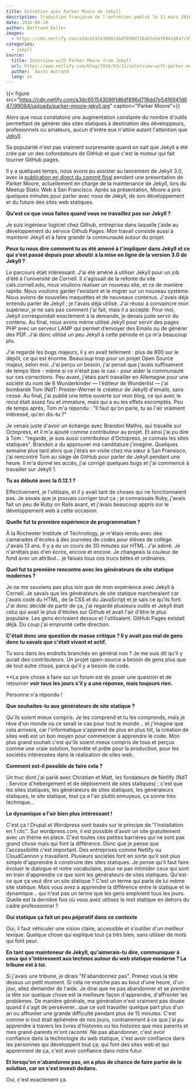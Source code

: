 ```yaml
---
title: Entretien avec Parker Moore de Jekyll
description: Traduction française de l'entretien publié le 11 mars 2016 sur Netlify.
date: 2016-04-19
author: Bertrand Keller
images:
  - https://cdn.netlify.com/a3dc6515430891d6df896d718dd7e54f6941d647/99084/uploads/parker-moore-jekyll.jpg
categories:
  - jekyll
source:
  title: Interview with Parker Moore from Jekyll
  url: https://www.netlify.com/blog/2016/03/11/interview-with-parker-moore-from-jekyll
  author:  Aaron Autrand
  lang: en
---
```


{{< figure src="https://cdn.netlify.com/a3dc6515430891d6df896d718dd7e54f6941d647/99084/uploads/parker-moore-jekyll.jpg" caption="Parker Moore">}}

Alors que nous constatons une augmentation constante du nombre d'outils
permettant de générer des sites statiques à destination des développeurs,
profesionnels ou amateurs, aucun d'entre eux n'attire autant l'attention que
[Jekyll](https://jekyllrb.com/).

Sa popularité n'est pas vraiment surprenante quand on sait que Jekyll a été crée
par un des cofondateurs de GitHub et que c'est le moteur qui fait tourner GitHub
pages.

Il y a quelques temps, nous avons pu assister au lancement de Jekyll 3.0, avec
la [publication en direct du commit
final](https://youtu.be/sPZK8w55cBQ?t=37m58s) pendant une présentation de Parker
Moore, actuellement en charge de la maintenance de Jekyll, lors du Meetup Static
Web à San Francisco. Après sa présentation, Moore a pris quelques minutes pour
parler avec nous de Jekyll, de son développement et du future des sites web
statiques.

**Qu'est ce que vous faites quand vous ne travaillez pas sur Jekyll ?**

Je suis ingénieur logiciel chez Github, entreprise dans laquelle j'aide au
développement du service Github Pages. Mon travail consiste aussi à maintenir
Jekyll et à faire grandir la communauté autour du projet.

**Peux tu nous dire comment tu as été amené à t'impliquer dans Jekyll et ce qui s'est passé depuis pour aboutir à la mise en ligne de la version 3.0 de Jekyll ?**

Le parcours était intéressant. J'ai été améné à utiliser Jekyll pour un job
d'été à l'université de Cornell. Il s'agissait de la refonte du site
cals.cornell.edu, nous voulions réaliser un nouveau site, et ce de manière
rapide. Nous voulions garder l'existant et le migrer sur un nouveau système.
Nous avions de nouvelles maquettes et de nouveaux contenus. J'avais déjà entendu
parler de Jekyll ; je l'avais déjà utilisé. J'ai réussi à convaincre mon
supérieur, je ne sais pas comment j'ai fait, mais il a accepté. Pour moi, Jekyll
correspondait exactement à la demande, je devais juste servir du contenu. Au
final, nous avons même utilisé Jekyll pour servir des pages PHP avec un serveur
LAMP qui permet d‘envoyer des Emails ou de générer des PDF. J‘ai donc utilisé un
peu Jekyll à cette période et ça m'a beaucoup plu.

J'ai regardé les bugs majeurs, il y en avait tellement : plus de 800 sur le
dépôt, ce qui est énorme. Beaucoup trop pour un projet Open Source majeur, selon
moi. J'ai perçu un besoin, j'ai pensé que j'avais suffisament de temps libre -
même si ce n'était pas le cas -  pour aider la communauté sur ces corrections.
Peu avant, j'étais parti travailler en Allemagne pour une société du nom de 6
Wunderkinder — l'éditeur de Wunderlist — j'ai bombardé Tom (NdT: Prester-Werner
le créateur de Jekyll) d'emails, sans cesse. Au final, j'ai publié une lettre
ouverte sur mon blog, ce qui avec le recul était assez fou et immature, mais qui
a eu les effets escomptés. Peu de temps après, Tom m'a répondu : "Il faut qu'on
parle, tu as l'air vraiment intéressé, qu'en dis-tu ?"

Je venais juste d'avoir un échange avec Brandon Mathis, qui travaille sur
Octopress, et il m'a ajouté comme contributeur au projet. Et ainsi j'ai pu dire
à Tom : "regarde, je suis aussi contributeur d‘Octopress, je connais les sites
statiques". Brandon a du approuver ma canditature j'imagine. Quelques semaine
plus tard alors que j'étais en visite chez ma sœur à San Fransisco, j'ai
rencontré Tom au siège de GitHub pour parler de Jekyll pendant une heure. Il m'a
donné les accès, j'ai corrigé quelques bugs et j'ai commencé à travailler sur
Jekyll 1.

**Tu as débuté avec la 0.12.1 ?**

Effectivement, je l'utilisais, et il y avait tant de choses qui ne
fonctionnaient pas. Je savais que je pouvais corriger tout ça ; je connaissais
Ruby, j'avais fait un peu de Ruby on Rails avant, et j'avais beaucoup appris sur
le développement web à cette occasion.

**Quelle fut ta première expérience de programmation ?**

À la Rochester Institute of Technology, je m'étais rendu avec des camarades
d'écoles à des journées de codes pour élèves de collège. J'avais 13 ans. Il y a
eu un cours de 30 minutes sur HTML. J'ai adoré. Je n'arrêtais pas d'en écrire,
encore et encore. Je changeais la couleur de fond avec un attribut… je faisais
tous ces trucs bêtes et ordinaires.

**Quel fut ta première rencontre avec les générateurs de site statique modernes ?**

Je ne me souviens pas plus loin que de mon expérience avec Jekyll à Cornell. Je
savais que les générateurs de site statique marcheraient car j'avais codé du
HTML, de la CSS et du JavaScript et je sais ce qu'ils font. J'ai donc décidé de
partir de ça, j'ai regardé plusieurs outils et Jekyll était celui qui avait le
plus d'étoiles sur Github et avait l'air d'être le plus populaire. Les gens
écrivaient dessus et l'utilisaient. GitHub Pages existait déjà. Du coup j'ai
emprunté cette direction.

**C'était donc une question de masse critique ? Il y avait pas mal de gens donc tu savais que c'était vivant et actif.**

Tu sors dans les endroits branchés en général non ? Je me suis dit qu'il y
aurait des contributeurs. Un projet open-source a besoin de gens plus que de
tout autre chose, parce qu'il y a besoin de code.

**La pire chose à faire sur un forum est de poser une question et de retourner
**voir tous les jours s'il y a une réponse, mais toujours rien.**

Personne n'a répondu !

**Que souhaites-tu aux générateurs de site statique ?**

Qu'ils soient mieux compris. Je les comprend et tu les comprends, mais je rêve
d'un monde où ce serait le cas pour tout le monde… et j'imagine que cela
arrivera, car   l'informatique s'apprend de plus en plus tôt, la création de
sites web est un bon moyen pour commencer à apprendre le code. Mon plus grand
souhait c'est qu'ils soient mieux compris de tous et perçus comme une vraie
solution, honnête et prête pour la production, pour les sociétés intéressées
dans la réalisation de sites web.

**Comment est-il possible de faire cela ?**

Un truc dont j'ai parlé avec Christian et Matt, les fondateurs de Netlify (NdT :
Service d'hébergement et de déploiement de sites statiques) ; c'est que les
sites statiques, les générateurs de sites statiques, les générateurs statiques,
le site statique, tout ça a l'air plutôt ennuyeux, ça sonne très technique…

**Le dynamique a l'air bien plus intéressant !**

C'est ça ! Drupal et Wordpress sont basés sur le principe de "l'installation en
1 clic". Sur wordpress.com, il est possible d'avoir un site gratuitement avec un
thème en place. C'est toutes ces petites barrières qui ne sont pas grand chose
mais qui font la différence. Donc que je pense que l'accessibilité c'est
important. Des entreprises comme Netlify ou CloudCannon y travaillent. Plusieurs
sociétés font en sorte qu'il soit plus simple d'apprendre à construire des sites
statiques. Je pense qu'il faut faire évoluer le dialogue et notre vocabulaire,
pour ne pas intimider ceux qui sont en train d'apprendre ce que sont les
générateurs de sites statiques. Qu'est-ce que ça veut dire un site statique ?
C'est un terme qui parle de lui même site statique. Mais vous avez à apprendre
la différence entre le statique et le dynamique… qui n'est pas un terme que les
gens emploient tous les jours. Quelle est la dernière fois où vous avez utilisez
le mot statique en dehors du cadre professionnel ?

**Oui statique ça fait un peu péjoratif dans ce contexte**

Oui, il faut véhiculer une vision claire, accessible et s'outiller d'un meilleur
lexique. Quelque chose qui explique tout ça très bien, sans utiliser de mots qui
font peur.

**En tant que mainteneur de Jekyll, qu'aimerais-tu dire, communiquer à ceux qui s'intéressent aux technos autour du web statique moderne ? La tribune est à toi.**

Si j'avais une tribune, je dirais "N'abandonnez pas". Prenez  vous la tête
dessus un petit moment. Si cela ne marche pas au bout d'une heure, d'un jour,
allez demander de l'aide. Je dirai que ne pas abandonner et se prendre la tête
sur quelque chose est la meilleure façon d'apprendre, d'affronter les problèmes.
De manière générale, ma génération n'est vraiment pas douée quand il s'agit de
perséverer…que ce soit travailler quelque part plus d'un an ou affronter une
grande difficulté pendant plus de 15 minutes. C'est comme si tout était éphémère
de nos jours, contrairement à ce que j'ai pu apprendre à travers les livres
d'histoires ou les histoires que mes parents et mes grand-parents m'ont raconté.
Ne pas abandonner, c'est avoir confiance dans la technologie du web statique,
c'est avoir confiance dans les personnes qui développent tout ça, qui font des
sites web et qui apprennent de ça, c'est avoir confiance dans notre futur.

**Et lorsqu'on n'abandonne pas, on a plus de chance de faire partie de la solution, car on s'est investi dedans.**

Oui, c'est exactement ça.
